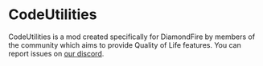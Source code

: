 # CodeUtilities
CodeUtilities is a mod created specifically for DiamondFire by members of the community which aims to provide Quality of Life features.
You can report issues on [our discord](https://discord.gg/gA5KJEtmJ6).
